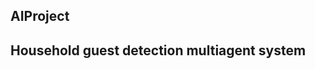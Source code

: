 ## AIProject
Household guest detection multiagent system 
----------------------------------------------------------------------------------------------------------

